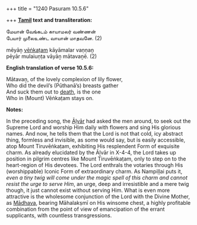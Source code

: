 +++
title = "1240 Pasuram 10.5.6"

+++
**[Tamil](/definition/tamil#history "show Tamil definitions") text and transliteration:**

மேயான் வேங்கடம் காயாமலர் வண்ணன்  
பேயார் முலைஉண்ட வாயான் மாதவனே. (2)

mēyāṉ [vēṅkaṭam](/definition/venkatam#vaishnavism "show vēṅkaṭam definitions") kāyāmalar vaṇṇaṉ  
pēyār mulaiuṇṭa vāyāṉ mātavaṉē. (2)

**English translation of verse 10.5.6:**

Mātavaṉ, of the lovely complexion of lily flower,  
Who did the devil’s (Pūthanā’s) breasts gather  
And suck them out to [death](/definition/death#history "show death definitions"), is the one  
Who in (Mount) Vēṅkaṭam stays on.

**Notes:**

In the preceding song, the [Āḻvār](/definition/aḻvar#vaishnavism "show Āḻvār definitions") had asked the men around, to seek out the Supreme Lord and worship Him daily with flowers and sing His glorious names. And now, he tells them that the Lord is not that cold, icy abstract thing, formless and invisible, as some would say, but is easily accessible, atop Mount Tiruvēṅkaṭam, exhibiting His resplendent Form of exquisite charm. As already elucidated by the Āḻvār in X-4-4, the Lord takes up position in pilgrim centres like Mount Tiruvēṅkaṭam, only to step on to the heart-region of His devotees. The Lord enthrals the votaries through His (worshippable) Iconic Form of extraordinary charm. As Nampiḷḷai puts it, *even a tiny twig will come under the magic spell of this charm and cannot resist the urge to serve Him*, an urge, deep and irresistible and a mere twig though, it just cannot exist without serving Him. What is even more attractive is the wholesome conjunction of the Lord with the Divine Mother, as [Mādhava](/definition/madhava#vaishnavism "show Mādhava definitions"), bearing Māhalakṣmī on His winsome chest, a highly profitable combination from the point of view of emancipation of the errant supplicants, with countless transgressions.


